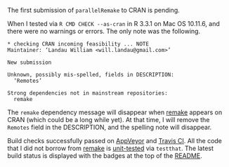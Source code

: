 The first submission of `parallelRemake` to CRAN is pending. 

When I tested via `R CMD CHECK --as-cran` in R 3.3.1 on Mac OS 10.11.6, and there were no warnings or errors. The only note was the following.

```
* checking CRAN incoming feasibility ... NOTE
Maintainer: ‘Landau William <will.landau@gmail.com>’

New submission

Unknown, possibly mis-spelled, fields in DESCRIPTION:
  ‘Remotes’

Strong dependencies not in mainstream repositories:
  remake
```

The `remake` dependency message will disappear when [remake](https://github.com/richfitz/remake) appears on CRAN (which could be a long while yet). At that time, I will remove the `Remotes` field in the DESCRIPTION, and the spelling note will disappear.

Build checks successfully passed on [AppVeyor](https://www.appveyor.com/) and [Travis CI](https://travis-ci.org/). All the code that I did not borrow from [remake](https://github.com/richfitz/remake) is [unit-tested](https://codecov.io/github/wlandau/parallelRemake?branch=master) via `testthat`. The latest build status is displayed with the badges at the top of the [README](https://github.com/wlandau/parallelRemake/blob/master/README.md).
